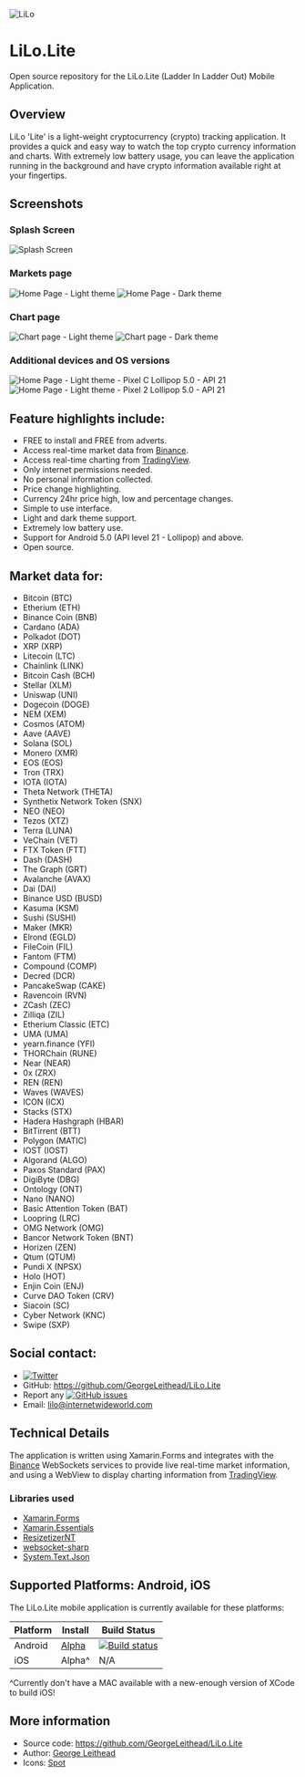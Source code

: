 ![LiLo](Screenshots/launcher_foreground.png "LiLo.Lite - logo")

# LiLo.Lite 
Open source repository for the LiLo.Lite (Ladder In Ladder Out) Mobile Application.

## Overview
LiLo 'Lite' is a light-weight cryptocurrency (crypto) tracking application.  It provides a quick and easy way to watch the top crypto currency information and charts.  With extremely low battery usage, you can leave the application running in the background and have crypto information available right at your fingertips.

## Screenshots
### Splash Screen
![Splash Screen](Screenshots/SplashScreen.png)
### Markets page
![Home Page - Light theme](Screenshots/HomeLight.png)
![Home Page - Dark theme](Screenshots/HomeDark.png)

### Chart page
![Chart page - Light theme](Screenshots/ChartLight.png)
![Chart page - Dark theme](Screenshots/ChartDark.png)

### Additional devices and OS versions
![Home Page - Light theme - Pixel C Lollipop 5.0 - API 21](Screenshots/HomeLight_Pixel_C_Lollipop_5.0_API_21.png)
![Home Page - Light theme - Pixel 2 Lollipop 5.0 - API 21](Screenshots/HomeLight_Pixel_2_Lollipop_5.0_API_21.png)


## Feature highlights include:
- FREE to install and FREE from adverts.
- Access real-time market data from [Binance](https://www.binance.com/).
- Access real-time charting from [TradingView](https://uk.tradingview.com/).
- Only internet permissions needed.
- No personal information collected.
- Price change highlighting.
- Currency 24hr price high, low and percentage changes.
- Simple to use interface.
- Light and dark theme support.
- Extremely low battery use.
- Support for Android 5.0 (API level 21 - Lollipop) and above.
- Open source.

## Market data for:
- Bitcoin (BTC)
- Etherium (ETH)
- Binance Coin (BNB)
- Cardano (ADA)
- Polkadot (DOT)
- XRP (XRP)
- Litecoin (LTC)
- Chainlink (LINK)
- Bitcoin Cash (BCH)
- Stellar (XLM)
- Uniswap (UNI)
- Dogecoin (DOGE)
- NEM (XEM)
- Cosmos (ATOM)
- Aave (AAVE)
- Solana (SOL)
- Monero (XMR)
- EOS (EOS)
- Tron (TRX)
- IOTA (IOTA)
- Theta Network (THETA)
- Synthetix Network Token (SNX)
- NEO (NEO)
- Tezos (XTZ)
- Terra (LUNA)
- VeChain (VET)
- FTX Token (FTT)
- Dash (DASH)
- The Graph (GRT)
- Avalanche (AVAX)
- Dai (DAI)
- Binance USD (BUSD)
- Kasuma (KSM)
- Sushi (SUSHI)
- Maker (MKR)
- Elrond (EGLD)
- FileCoin (FIL)
- Fantom (FTM)
- Compound (COMP)
- Decred (DCR)
- PancakeSwap (CAKE)
- Ravencoin (RVN)
- ZCash (ZEC)
- Zilliqa (ZIL)
- Etherium Classic (ETC)
- UMA (UMA)
- yearn.finance (YFI)
- THORChain (RUNE)
- Near (NEAR)
- 0x (ZRX)
- REN (REN)
- Waves (WAVES)
- ICON (ICX)
- Stacks (STX)
- Hadera Hashgraph (HBAR)
- BitTirrent (BTT)
- Polygon (MATIC)
- IOST (IOST)
- Algorand (ALGO)
- Paxos Standard (PAX)
- DigiByte (DBG)
- Ontology (ONT)
- Nano (NANO)
- Basic Attention Token (BAT)
- Loopring (LRC)
- OMG Network (OMG)
- Bancor Network Token (BNT)
- Horizen (ZEN)
- Qtum (QTUM)
- Pundi X (NPSX)
- Holo (HOT)
- Enjin Coin (ENJ)
- Curve DAO Token (CRV)
- Siacoin (SC)
- Cyber Network (KNC)
- Swipe (SXP)

## Social contact:
- [![Twitter](https://img.shields.io/twitter/url/https/twitter.com/LiLoMobileApp.svg?style=social&label=Follow%20%40LiLoMobileApp)](https://twitter.com/LiLoMobileApp)
- GitHub: https://github.com/GeorgeLeithead/LiLo.Lite
- Report any [![GitHub issues](https://img.shields.io/github/issues/GeorgeLeithead/LiLo.Lite)](https://github.com/GeorgeLeithead/LiLo.Lite/issues)
- Email: [lilo@internetwideworld.com](mailto:lilo@internetwideworld.com)

## Technical Details
The application is written using Xamarin.Forms and integrates with the [Binance](https://www.binance.com/) WebSockets services to provide live real-time market information, and using a WebView to display charting information from [TradingView](https://uk.tradingview.com/).

### Libraries used
- [Xamarin.Forms](https://github.com/xamarin/Xamarin.Forms)
- [Xamarin.Essentials](https://github.com/xamarin/Essentials)
- [ResizetizerNT](https://github.com/Redth/ResizetizerNT)
- [websocket-sharp](https://github.com/PingmanTools/websocket-sharp/)
- [System.Text.Json](https://github.com/dotnet/corefx)

## Supported Platforms: Android, iOS

The LiLo.Lite mobile application is currently available for these platforms:

| Platform | Install | Build Status |
| -------- | ------- | ------------ |
| Android  | [Alpha](https://install.appcenter.ms/users/george-internetwideworld.com/apps/LiLo.Lite.Android/distribution_groups/public) | [![Build status](https://build.appcenter.ms/v0.1/apps/4a6daf54-3a40-41b5-b2b2-11f740b0b3c7/branches/master/badge)](https://appcenter.ms)       |
| iOS      | Alpha^ | N/A       |

^Currently don't have a MAC available with a new-enough version of XCode to build iOS!

## More information
- Source code: https://github.com/GeorgeLeithead/LiLo.Lite
- Author: [George Leithead](https://twitter.com/GeorgeLeithead/)
- Icons: [Spot]( https://github.com/spothq/cryptocurrency-icons)